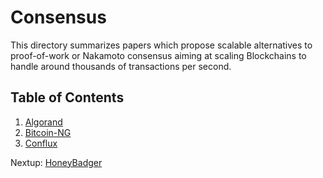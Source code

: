 # Consensus

This directory summarizes papers which propose scalable alternatives to proof-of-work or Nakamoto consensus aiming at
scaling Blockchains to handle around thousands of transactions per second.

## Table of Contents

1. [Algorand](https://github.com/SoujanyaPonnapalli/ScalingBlockchains/blob/master/Consensus/Algorand.md)  
2. [Bitcoin-NG](https://github.com/SoujanyaPonnapalli/ScalingBlockchains/blob/master/Consensus/BitcoinNG.md)  
3. [Conflux](https://github.com/SoujanyaPonnapalli/ScalingBlockchains/blob/master/Consensus/Conflux.md)  
<!-- 4. [HoneyBadger](https://dl.acm.org/citation.cfm?id=2978399) --> 
<!-- 4. [Inclusive Blockchains](https://fc15.ifca.ai/preproceedings/paper_101.pdf)--->

Nextup: [HoneyBadger](https://dl.acm.org/citation.cfm?id=2978399)
